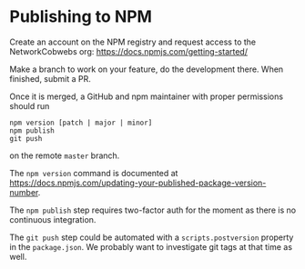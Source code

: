 # Publishing to NPM

Create an account on the NPM registry and request access to the NetworkCobwebs org:
https://docs.npmjs.com/getting-started/

Make a branch to work on your feature, do the development there. When finished, submit
a PR.

Once it is merged, a GitHub and npm maintainer with proper permissions should run

```
npm version [patch | major | minor]
npm publish
git push
```

on the remote `master` branch.

The `npm version` command is documented at https://docs.npmjs.com/updating-your-published-package-version-number.

The `npm publish` step requires two-factor auth for the moment as there is no continuous
integration.

The `git push` step could be automated with a `scripts.postversion` property in the `package.json`. We probably
want to investigate git tags at that time as well.
